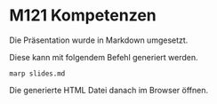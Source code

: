 # M121 Kompetenzen

Die Präsentation wurde in Markdown umgesetzt.

Diese kann mit folgendem Befehl generiert werden.

```shell
marp slides.md
```

Die generierte HTML Datei danach im Browser öffnen.
